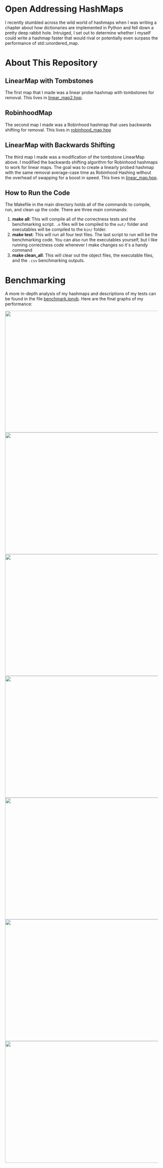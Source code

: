 # Open Addressing HashMaps

I recently stumbled across the wild world of hashmaps when I was writing a chapter about how dictionaries are implemented in Python and fell down a pretty deep rabbit hole. Intruiged, I set out to determine whether I myself could write a hashmap faster that would rival or potentially even surpass the performance of std::unordered_map.

# About This Repository

## LinearMap with Tombstones

The first map that I made was a linear probe hashmap with tombstones for removal. This lives in [linear_map2.hpp](include/linear_map2.hpp).

## RobinhoodMap

The second map I made was a Robinhood hashmap that uses backwards shifting for removal. This lives in [robinhood_map.hpp](include/robinhood_map.hpp)

## LinearMap with Backwards Shifting

The third map I made was a modification of the tombstone LinearMap above. I modified the backwards shifting algorithm for Robinhood hashmaps to work for linear maps. The goal was to create a linearly probed hashmap with the same removal average-case time as Robinhood Hashing without the overhead of swapping for a boost in speed. This lives in [linear_map.hpp](include/linear_map.hpp).

## How to Run the Code

The Makefile in the main directory holds all of the commands to compile, run, and clean up the code. There are three main commands:

1. **make all**: This will compile all of the correctness tests and the benchmarking script. `.o` files will be compiled to the `out/` folder and executables will be compiled to the `bin/` folder. 
2. **make test**: This will run all four test files. The last script to run will be the benchmarking code. You can also run the executables yourself, but I like running correctness code whenever I make changes so it's a handy command
3. **make clean_all**: This will clear out the object files, the executable files, and the `.csv` benchmarking outputs.

# Benchmarking

A more in-depth analysis of my hashmaps and descriptions of my tests can be found in the file [benchmark.ipnyb](https://github.com/andrewqho/HashMap/blob/main/bin/benchmarks.ipynb). Here are the final graphs of my performance:

<img src="static/insert.jpg" width="600" height="400"/>

<img src="static/emplace.jpg" width="600" height="400"/>

<img src="static/unsuccessful_emplace.jpg" width="600" height="400"/>

<img src="static/remove.jpg" width="600" height="400"/>

<img src="static/insert_with_removal.jpg" width="600" height="400"/>

<img src="static/emplace_with_removal.jpg" width="600" height="400"/>

<img src="static/unsuccessful_emplace_with_removal.jpg" width="600" height="400"/>
